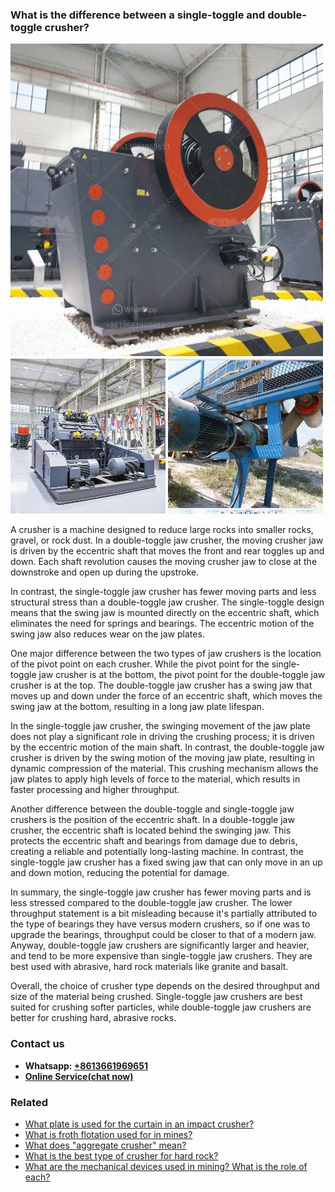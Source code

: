 <h3>What is the difference between a single-toggle and double-toggle crusher?</h3><img src='1701743434.jpg' alt=''><p>A crusher is a machine designed to reduce large rocks into smaller rocks, gravel, or rock dust. In a double-toggle jaw crusher, the moving crusher jaw is driven by the eccentric shaft that moves the front and rear toggles up and down. Each shaft revolution causes the moving crusher jaw to close at the downstroke and open up during the upstroke.</p><p>In contrast, the single-toggle jaw crusher has fewer moving parts and less structural stress than a double-toggle jaw crusher. The single-toggle design means that the swing jaw is mounted directly on the eccentric shaft, which eliminates the need for springs and bearings. The eccentric motion of the swing jaw also reduces wear on the jaw plates.</p><p>One major difference between the two types of jaw crushers is the location of the pivot point on each crusher. While the pivot point for the single-toggle jaw crusher is at the bottom, the pivot point for the double-toggle jaw crusher is at the top. The double-toggle jaw crusher has a swing jaw that moves up and down under the force of an eccentric shaft, which moves the swing jaw at the bottom, resulting in a long jaw plate lifespan.</p><p>In the single-toggle jaw crusher, the swinging movement of the jaw plate does not play a significant role in driving the crushing process; it is driven by the eccentric motion of the main shaft. In contrast, the double-toggle jaw crusher is driven by the swing motion of the moving jaw plate, resulting in dynamic compression of the material. This crushing mechanism allows the jaw plates to apply high levels of force to the material, which results in faster processing and higher throughput.</p><p>Another difference between the double-toggle and single-toggle jaw crushers is the position of the eccentric shaft. In a double-toggle jaw crusher, the eccentric shaft is located behind the swinging jaw. This protects the eccentric shaft and bearings from damage due to debris, creating a reliable and potentially long-lasting machine. In contrast, the single-toggle jaw crusher has a fixed swing jaw that can only move in an up and down motion, reducing the potential for damage.</p><p>In summary, the single-toggle jaw crusher has fewer moving parts and is less stressed compared to the double-toggle jaw crusher. The lower throughput statement is a bit misleading because it's partially attributed to the type of bearings they have versus modern crushers, so if one was to upgrade the bearings, throughput could be closer to that of a modern jaw. Anyway, double-toggle jaw crushers are significantly larger and heavier, and tend to be more expensive than single-toggle jaw crushers. They are best used with abrasive, hard rock materials like granite and basalt.</p><p>Overall, the choice of crusher type depends on the desired throughput and size of the material being crushed. Single-toggle jaw crushers are best suited for crushing softer particles, while double-toggle jaw crushers are better for crushing hard, abrasive rocks.</p><h3>Contact us</h3><ul><li><strong>Whatsapp:&nbsp;<a href="https://wa.me/8613661969651">+8613661969651</a></strong></li><li><a href="https://swt.shibang-china.com/?git&amp;zhl&amp;What is the difference between a singletoggle and doubletoggle crusher"><strong>Online Service(chat now)</strong></a></li></ul><h3>Related</h3><ul><li><a href='What plate is used for the curtain in an impact crusher.md'>What plate is used for the curtain in an impact crusher?</a></li><li><a href='What is froth flotation used for in mines.md'>What is froth flotation used for in mines?</a></li><li><a href='What does aggregate crusher mean.md'>What does "aggregate crusher" mean?</a></li><li><a href='What is the best type of crusher for hard rock.md'>What is the best type of crusher for hard rock?</a></li><li><a href='What are the mechanical devices used in mining What is the role of each.md'>What are the mechanical devices used in mining? What is the role of each?</a></li></ul>